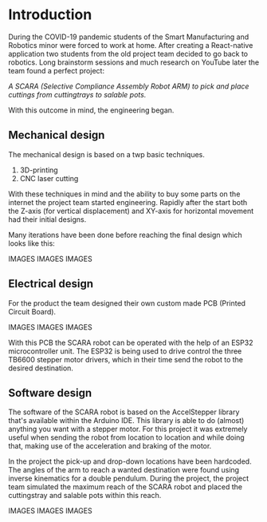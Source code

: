 <h1>Introduction</h1>

During the COVID-19 pandemic students of the Smart Manufacturing and Robotics minor were forced to work at home.
After creating a React-native application two students from the old project team decided to go back to robotics. 
Long brainstorm sessions and much research on YouTube later the team found a perfect project:


*A SCARA (Selective Compliance Assembly Robot ARM) to pick and place cuttings from cuttingtrays to salable pots.*


With this outcome in mind, the engineering began.

<h2>Mechanical design</h2>

The mechanical design is based on a twp basic techniques.
1. 3D-printing
2. CNC laser cutting

With these techniques in mind and the ability to buy some parts on the internet the project team started engineering. 
Rapidly after the start both the Z-axis (for vertical displacement) and XY-axis for horizontal movement had their initial designs.

Many iterations have been done before reaching the final design which looks like this:

IMAGES IMAGES IMAGES

<h2>Electrical design</h2>

For the product the team designed their own custom made PCB (Printed Circuit Board).

IMAGES IMAGES IMAGES

With this PCB the SCARA robot can be operated with the help of an ESP32 microcontroller unit. The ESP32 is being used 
to drive control the three TB6600 stepper motor drivers, which in their time send the robot to the desired destination.

<h2>Software design</h2>

The software of the SCARA robot is based on the AccelStepper library that's available within the Arduino IDE. This
library is able to do (almost) anything you want with a stepper motor. For this project it was extremely useful when
sending the robot from location to location and while doing that, making use of the acceleration and braking of the motor.

In the project the pick-up and drop-down locations have been hardcoded. The angles of the arm to reach a wanted destination
were found using inverse kinematics for a double pendulum. During the project, the project team simulated the maximum reach
of the SCARA robot and placed the cuttingstray and salable pots within this reach.

IMAGES IMAGES IMAGES